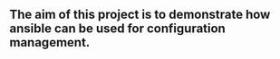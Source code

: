 ## The aim of this  project is to demonstrate how ansible can be used for configuration management.

